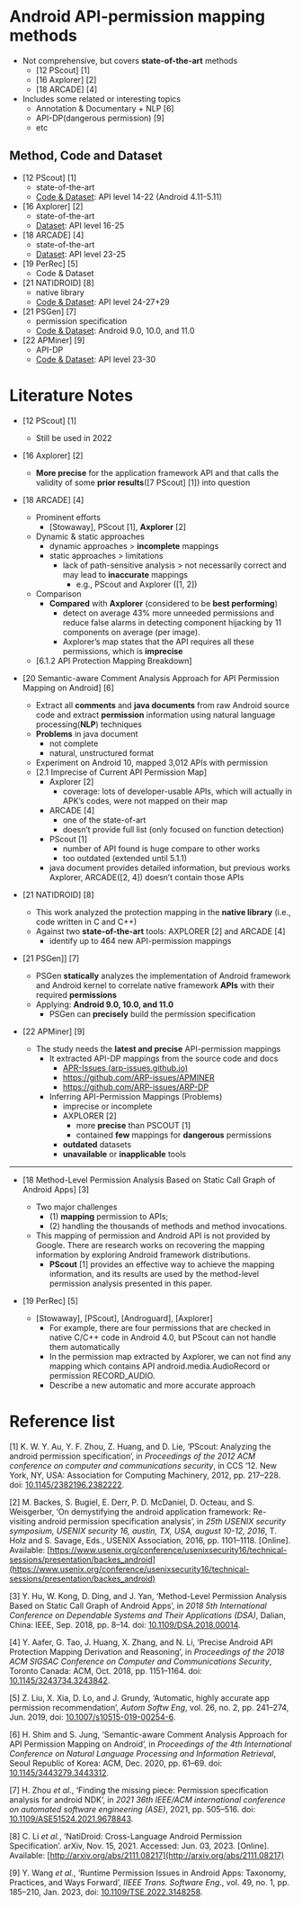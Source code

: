 # Android API-permission mapping methods

- Not comprehensive, but covers **state-of-the-art** methods
	- [12 PScout] \[1]
	- [16 Axplorer] \[2]
	- [18 ARCADE] \[4]
- Includes some related or interesting topics
	- Annotation & Documentary + NLP [6]
	- API-DP(dangerous permission) [9]
	- etc

## Method, Code and Dataset

- [12 PScout] \[1]
	- state-of-the-art 
	- [Code & Dataset](https://security.csl.toronto.edu/pscout/): API level 14-22 (Android 4.11-5.11)
- [16 Axplorer] \[2]
	- state-of-the-art
	- [Dataset](https://github.com/reddr/axplorer): API level 16-25 
- [18 ARCADE] \[4]
	- state-of-the-art
	- [Dataset](https://arcade-android.github.io/arcade/): API level 23-25
- [19 PerRec] \[5]
	- Code & Dataset
- [21 NATIDROID] \[8]
	- native library
	- [Code & Dataset](https://natidroid.github.io/): API level 24-27+29
- [21 PSGen] \[7] 
	- permission specification
	- [Code & Dataset](https://github.com/moonZHH/PSGen): Android 9.0, 10.0, and 11.0
- [22 APMiner] \[9]
	- API-DP
	- [Code & Dataset](https://github.com/ARP-issues/ARP-DP): API level 23-30

# Literature Notes

- [12 PScout] \[1] 
	- Still be used in 2022

- [16 Axplorer] \[2]  
	- **More precise** for the application framework API and that calls the validity of some **prior results**([7 PScout] \[1]) into question  

 - [18 ARCADE] \[4]
	 - Prominent efforts 
		  - [Stowaway], PScout [1], **Axplorer** [2]
	- Dynamic & static approaches 
		 - dynamic approaches > **incomplete** mappings 
		 - static approaches > limitations
			 - lack of path-sensitive analysis > not necessarily correct and may lead to **inaccurate** mappings 
				 - e.g., PScout and Axplorer ([1, 2])
	- Comparison
		- **Compared** with **Axplorer** (considered to be **best performing**)
			- detect on average 43% more unneeded permissions and reduce false alarms in detecting component hijacking by 11 components on average (per image). 
			- Axplorer’s map states that the API requires all these permissions, which is **imprecise** 
	- [6.1.2 API Protection Mapping Breakdown] 

- [20 Semantic-aware Comment Analysis Approach for API Permission Mapping on Android]  \[6]
	- Extract all **comments** and **java documents** from raw Android source code and extract **permission** information using natural language processing(**NLP**) techniques 
	- **Problems** in java document 
		- not complete  
		- natural, unstructured format 
	- Experiment on Android 10, mapped 3,012 APIs with permission 
	- [2.1 Imprecise of Current API Permission Map] 
		- Axplorer [2]
			- coverage: lots of developer-usable APIs, which will actually in APK’s codes, were not mapped on their map 
		- ARCADE [4]
			- one of the state-of-art
			- doesn’t provide full list (only focused on function detection) 
		- PScout [1]
			- number of API found is huge compare to other works 
			- too outdated (extended until 5.1.1) 
		- java document provides detailed information, but previous works Axplorer, ARCADE([2, 4]) doesn’t contain those APIs 

- [21 NATIDROID] \[8]
	- This work analyzed the protection mapping in the **native library** (i.e., code written in C and C++) 
	- Against two **state-of-the-art** tools: AXPLORER [2] and ARCADE [4] 
		- identify up to 464 new API-permission mappings 

- [21 PSGen]]  \[7]
	- PSGen **statically** analyzes the implementation of Android framework and Android kernel to correlate native framework **APIs** with their required **permissions** 
	- Applying: **Android 9.0, 10.0, and 11.0** 
		 - PSGen can **precisely** build the permission specification

- [22 APMiner] \[9] 
	- The study needs the **latest and precise** API-permission mappings 
		- It extracted API-DP mappings from the source code and docs
			- [APR-Issues (arp-issues.github.io)](https://arp-issues.github.io/)
			- https://github.com/ARP-issues/APMINER 
			- https://github.com/ARP-issues/ARP-DP 
		- Inferring API-Permission Mappings (Problems)
			- imprecise or incomplete
			- AXPLORER [2] 
				- more **precise** than PSCOUT [1]
				- contained **few** mappings for **dangerous** permissions 
			- **outdated** datasets 
			- **unavailable** or **inapplicable** tools 

---

- [18 Method-Level Permission Analysis Based on Static Call Graph of Android Apps] \[3]
	- Two major challenges
		- (1) **mapping** permission to APIs; 
		- (2) handling the thousands of methods and method invocations.
	- This mapping of permission and Android API is not provided by Google. There are research works on recovering the mapping information by exploring Android framework distributions. 
		- **PScout** [1] provides an effective way to achieve the mapping information, and its results are used by the method-level permission analysis presented in this paper.

- [19 PerRec] \[5]
	- [Stowaway], [PScout], [Androguard], [Axplorer] 
		- For example, there are four permissions that are checked in native C/C++ code in Android 4.0, but PScout can not handle them automatically
		- In the permission map extracted by Axplorer, we can not find any mapping which contains API android.media.AudioRecord or permission RECORD_AUDIO.
		- Describe a new automatic and more accurate approach

# Reference list

[1]  K. W. Y. Au, Y. F. Zhou, Z. Huang, and D. Lie, ‘PScout: Analyzing the android permission specification’, in _Proceedings of the 2012 ACM conference on computer and communications security_, in CCS ’12. New York, NY, USA: Association for Computing Machinery, 2012, pp. 217–228. doi: [10.1145/2382196.2382222](https://doi.org/10.1145/2382196.2382222).

[2]  M. Backes, S. Bugiel, E. Derr, P. D. McDaniel, D. Octeau, and S. Weisgerber, ‘On demystifying the android application framework: Re-visiting android permission specification analysis’, in _25th USENIX security symposium, USENIX security 16, austin, TX, USA, august 10-12, 2016_, T. Holz and S. Savage, Eds., USENIX Association, 2016, pp. 1101–1118. [Online]. Available: [https://www.usenix.org/conference/usenixsecurity16/technical-sessions/presentation/backes_android](https://www.usenix.org/conference/usenixsecurity16/technical-sessions/presentation/backes_android)

[3]  Y. Hu, W. Kong, D. Ding, and J. Yan, ‘Method-Level Permission Analysis Based on Static Call Graph of Android Apps’, in _2018 5th International Conference on Dependable Systems and Their Applications (DSA)_, Dalian, China: IEEE, Sep. 2018, pp. 8–14. doi: [10.1109/DSA.2018.00014](https://doi.org/10.1109/DSA.2018.00014).

[4]  Y. Aafer, G. Tao, J. Huang, X. Zhang, and N. Li, ‘Precise Android API Protection Mapping Derivation and Reasoning’, in _Proceedings of the 2018 ACM SIGSAC Conference on Computer and Communications Security_, Toronto Canada: ACM, Oct. 2018, pp. 1151–1164. doi: [10.1145/3243734.3243842](https://doi.org/10.1145/3243734.3243842).

[5]  Z. Liu, X. Xia, D. Lo, and J. Grundy, ‘Automatic, highly accurate app permission recommendation’, _Autom Softw Eng_, vol. 26, no. 2, pp. 241–274, Jun. 2019, doi: [10.1007/s10515-019-00254-6](https://doi.org/10.1007/s10515-019-00254-6).

[6]  H. Shim and S. Jung, ‘Semantic-aware Comment Analysis Approach for API Permission Mapping on Android’, in _Proceedings of the 4th International Conference on Natural Language Processing and Information Retrieval_, Seoul Republic of Korea: ACM, Dec. 2020, pp. 61–69. doi: [10.1145/3443279.3443312](https://doi.org/10.1145/3443279.3443312).

[7]  H. Zhou _et al._, ‘Finding the missing piece: Permission specification analysis for android NDK’, in _2021 36th IEEE/ACM international conference on automated software engineering (ASE)_, 2021, pp. 505–516. doi: [10.1109/ASE51524.2021.9678843](https://doi.org/10.1109/ASE51524.2021.9678843).

[8]  C. Li _et al._, ‘NatiDroid: Cross-Language Android Permission Specification’. arXiv, Nov. 15, 2021. Accessed: Jun. 03, 2023. [Online]. Available: [http://arxiv.org/abs/2111.08217](http://arxiv.org/abs/2111.08217)

[9]  Y. Wang _et al._, ‘Runtime Permission Issues in Android Apps: Taxonomy, Practices, and Ways Forward’, _IIEEE Trans. Software Eng._, vol. 49, no. 1, pp. 185–210, Jan. 2023, doi: [10.1109/TSE.2022.3148258](https://doi.org/10.1109/TSE.2022.3148258).
